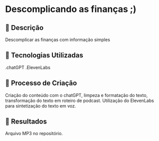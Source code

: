 # Descomplicando as finanças ;)

## 📒 Descrição
Descomplicar as finanças com informação simples

## 🤖 Tecnologias Utilizadas
.chatGPT
.ElevenLabs

## 🧐 Processo de Criação
Criação do conteúdo com o chatGPT, limpeza e formatação do texto, transformação do texto em roteiro de podcast.
Utilização do ElevenLabs para sintetização do texto em voz.

## 🚀 Resultados
Arquivo MP3 no repositório.
